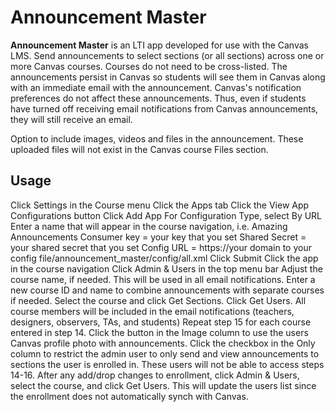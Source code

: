 Announcement Master
======
**Announcement Master** is an LTI app developed for use with the Canvas LMS. Send announcements to select sections (or all sections) across one or more Canvas courses. Courses do not need to be cross-listed. The announcements persist in Canvas so students will see them in Canvas along with an immediate email with the announcement. Canvas's notification preferences do not affect these announcements. Thus, even if students have turned off receiving email notifications from Canvas announcements, they will still receive an email.

Option to include images, videos and files in the announcement. These uploaded files will not exist in the Canvas course Files section.


## Usage
Click Settings in the Course menu
Click the Apps tab
Click the View App Configurations button
Click Add App
For Configuration Type, select By URL
Enter a name that will appear in the course navigation, i.e. Amazing Announcements
Consumer key = your key that you set
Shared Secret = your shared secret that you set
Config URL = https://your domain to your config file/announcement_master/config/all.xml
Click Submit
Click the app in the course navigation
Click Admin & Users in the top menu bar
Adjust the course name, if needed. This will be used in all email notifications.
Enter a new course ID and name to combine announcements with separate courses if needed.
Select the course and click Get Sections.
Click Get Users. All course members will be included in the email notifications (teachers, designers, observers, TAs, and students)
Repeat step 15 for each course entered in step 14.
Click the button in the Image column to use the users Canvas profile photo with announcements.
Click the checkbox in the Only column to restrict the admin user to only send and view announcements to sections the user is enrolled in. These users will not be able to access steps 14-16.
After any add/drop changes to enrollment, click Admin & Users, select the course, and click Get Users. This will update the users list since the enrollment does not automatically synch with Canvas.